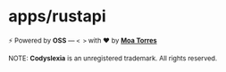# apps/rustapi

<sub>⚡️ Powered by **OSS** — `< >` with ❤️ by [**Moa Torres**](https://github.com/moatorres)</sub>

<sub>NOTE: **Codyslexia** is an unregistered trademark. All rights reserved.</sub>
